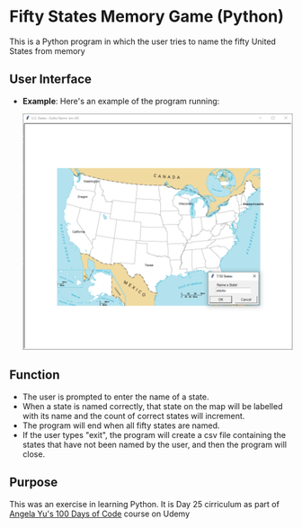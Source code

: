 # Fifty States Memory Game (Python)
This is a Python program in which the user tries to name the fifty United States from memory

## User Interface

- **Example**: Here's an example of the program running:

  ![Program Example Image](/doc/stategamepic.png)
  
## Function

* The user is prompted to enter the name of a state.
* When a state is named correctly, that state on the map will be labelled with its name and the count of correct states will increment.
* The program will end when all fifty states are named.
* If the user types "exit", the program will create a csv file containing the states that have not been named by the user, and then the program will close.

## Purpose

This was an exercise in learning Python.
It is Day 25 cirriculum as part of [Angela Yu's 100 Days of Code](https://www.udemy.com/course/100-days-of-code/) course on Udemy

